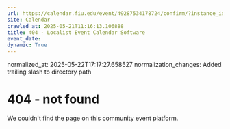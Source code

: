 ```yaml
---
url: https://calendar.fiu.edu/event/49287534178724/confirm/?instance_id=49287586523269&return=https%3A%2F%2Fcalendar.fiu.edu%2Fmarc
site: Calendar
crawled_at: 2025-05-21T11:16:13.106888
title: 404 - Localist Event Calendar Software
event_date: 
dynamic: True
---
```

normalized_at: 2025-05-22T17:17:27.658527
normalization_changes: Added trailing slash to directory path

# 404 - not found
We couldn't find the page on this community event platform.
